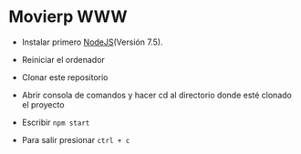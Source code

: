 # Movierp WWW

* Instalar primero [NodeJS](https://nodejs.org/en/)(Versión 7.5).

* Reiniciar el ordenador

* Clonar este repositorio

* Abrir consola de comandos y hacer cd al directorio donde esté clonado el proyecto

* Escribir `npm start`

* Para salir presionar `ctrl + c`
